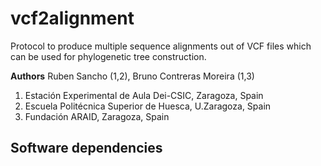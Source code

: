 # vcf2alignment

Protocol to produce multiple sequence alignments out of VCF files which can be used for phylogenetic tree construction. 

**Authors**
Ruben Sancho (1,2), Bruno Contreras Moreira (1,3)

1. Estación Experimental de Aula Dei-CSIC, Zaragoza, Spain
2. Escuela Politécnica Superior de Huesca, U.Zaragoza, Spain
3. Fundación ARAID, Zaragoza, Spain

## Software dependencies

